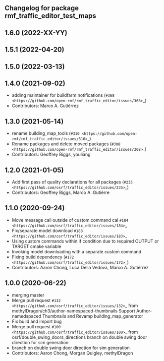 ## Changelog for package rmf\_traffic\_editor\_test\_maps

1.6.0 (2022-XX-YY)
------------------

1.5.1 (2022-04-20)
------------------

1.5.0 (2022-03-13)
------------------

1.4.0 (2021-09-02)
------------------
* adding maintainer for buildfarm notifications (`#368 <https://github.com/open-rmf/rmf_traffic_editor/issues/368>`_)
* Contributors: Marco A. Gutiérrez

1.3.0 (2021-05-14)
------------------
* rename building_map_tools (`#310 <https://github.com/open-rmf/rmf_traffic_editor/issues/310>`_)
* Rename packages and delete moved packages (`#308 <https://github.com/open-rmf/rmf_traffic_editor/issues/308>`_)
* Contributors: Geoffrey Biggs, youliang

1.2.0 (2021-01-05)
------------------
* Add first pass of quality declarations for all packages (`#235 <https://github.com/osrf/traffic_editor/issues/235>`_)
* Contributors: Geoffrey Biggs, Marco A. Gutiérre

1.1.0 (2020-09-24)
-----------------
* Move message call outside of custom command cal `#184 <https://github.com/osrf/traffic_editor/issues/184>`_
* Fix/separate model download `#183 <https://github.com/osrf/traffic_editor/issues/183>`_
* Using custom commands within if condition due to required OUTPUT or TARGET cmake variable
* Invoking model downloading with a separate custom command
* Fixing build dependency (`#172 <https://github.com/osrf/traffic_editor/issues/172>`_)
* Contributors: Aaron Chong, Luca Della Vedova, Marco A. Gutiérrez

1.0.0 (2020-06-22)
------------------
* merging master
* Merge pull request `#132 <https://github.com/osrf/traffic_editor/issues/132>`_ from methylDragon/ch3/author-namespaced-thumbnails
  Support Author-namedspaced Thumbnails and Revamp building_map_generator
* Fix build and import bug
* Merge pull request `#100 <https://github.com/osrf/traffic_editor/issues/100>`_ from osrf/double_swing_doors_directions
  branch on double swing door direction for sim generation
* branch on double swing door direction for sim generation
* Contributors: Aaron Chong, Morgan Quigley, methylDragon
